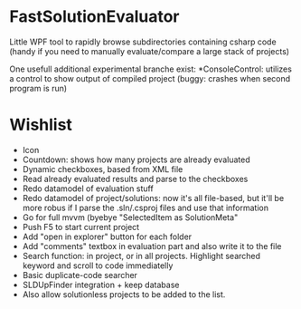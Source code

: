FastSolutionEvaluator
=====================

Little WPF tool to rapidly browse subdirectories containing csharp code (handy if you need to manually evaluate/compare a large stack of projects)

One usefull additional experimental branche exist:
	*ConsoleControl: utilizes a control to show output of compiled project (buggy: crashes when second program is run)

# Wishlist
* Icon
* Countdown: shows how many projects are already evaluated 
* Dynamic checkboxes, based from XML file
* Read already evaluated results and parse to the checkboxes
* Redo datamodel of evaluation stuff
* Redo datamodel of project/solutions: now it's all file-based, but it'll be more robus if I parse the .sln/.csproj files and use that information
* Go for full mvvm (byebye "SelectedItem as SolutionMeta"
* Push F5 to start current project
* Add "open in explorer" button for each folder
* Add "comments" textbox in evaluation part and also write it to the file
* Search function: in project, or in all projects. Highlight searched keyword and scroll to code immediatelly
* Basic duplicate-code searcher 
* SLDUpFinder integration + keep database
* Also allow solutionless projects to be added to the list.

